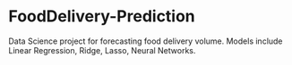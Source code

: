 # FoodDelivery-Prediction
Data Science project for forecasting food delivery volume. Models include Linear Regression, Ridge, Lasso, Neural Networks.
